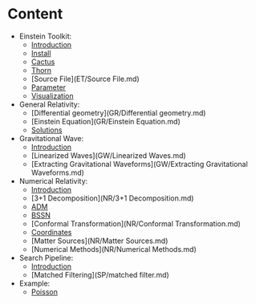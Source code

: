 # Content

- Einstein Toolkit: 
    - [Introduction](ET/Introduction.md)
    - [Install](ET/Install.md)
    - [Cactus](ET/Cactus.md)
    - [Thorn](ET/Thorn.md)
    - [Source File](ET/Source File.md)
    - [Parameter](ET/parameter.md)
    - [Visualization](ET/Visualization.md)
- General Relativity:
    - [Differential geometry](GR/Differential geometry.md)
    - [Einstein Equation](GR/Einstein Equation.md)
    - [Solutions](GR/Solutions.md)
- Gravitational Wave:
    - [Introduction](GW/Introduction.md)
    - [Linearized Waves](GW/Linearized Waves.md)
    - [Extracting Gravitational Waveforms](GW/Extracting Gravitational Waveforms.md)
- Numerical Relativity:
    - [Introduction](NR/Introduction.md)
    - [3+1 Decomposition](NR/3+1 Decomposition.md)
    - [ADM](NR/ADM.md)
    - [BSSN](NR/BSSN.md)
    - [Conformal Transformation](NR/Conformal Transformation.md)
    - [Coordinates](NR/Coordinates.md)
    - [Matter Sources](NR/Matter Sources.md)
    - [Numerical Methods](NR/Numerical Methods.md)
- Search Pipeline:
    - [Introduction](SP/Introduction.md)
    - [Matched Filtering](SP/matched filter.md)
- Example:
    - [Poisson](Example/Poisson.md)
